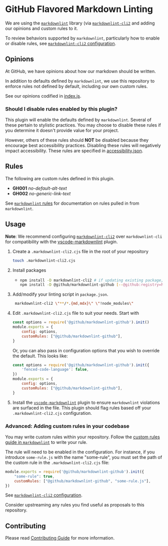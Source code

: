 # GitHub Flavored Markdown Linting

We are using the [`markdownlint`](https://github.com/DavidAnson/markdownlint) library (via [`markdownlint-cli2`](https://github.com/DavidAnson/markdownlint-cli2) and adding our opinions and custom rules to it.

To review behaviors supported by `markdownlint`, particularly how to enable or disable rules, see [`markdownlint-cli2` configuration](https://github.com/DavidAnson/markdownlint-cli2#configuration).

## Opinions

At GitHub, we have opinions about how our markdown should be written.

In addition to defaults defined by `markdownlint`, we use this repository to enforce rules not defined by default, including our own custom rules.

See our opinions codified in [index.js](./index.js).

### Should I disable rules enabled by this plugin?

This plugin will enable the defaults defined by `markdownlint`. Several of these pertain to stylistic practices. You may choose to disable these rules if you determine it doesn't provide value for your project.

However, others of these rules should **NOT** be disabled because they encourage best accessibility practices. Disabling these rules will negatively impact accessibility. These rules are specified in [accessibility.json](./accessibility.json).

## Rules

The following are custom rules defined in this plugin.

- **GH001** _no-default-alt-text_
- **GH002** _no-generic-link-text_

See [`markdownlint` rules](https://github.com/DavidAnson/markdownlint#rules--aliases) for documentation on rules pulled in from `markdownlint`.

## Usage

**Note**: We recommend configuring [`markdownlint-cli2`](https://github.com/DavidAnson/markdownlint-cli2) over `markdownlint-cli` for compatibility with the [vscode-markdownlint](https://github.com/DavidAnson/vscode-markdownlint) plugin.

1. Create a `.markdownlint-cli2.cjs` file in the root of your repository

    ```bash
    touch .markdownlint-cli2.cjs
    ```

2. Install packages

    - ```bash
      npm install -D markdownlint-cli2 # if updating existing package, check for updates
      npm install -D @github/markdownlint-github [--@github:registry=https://registry.npmjs.org]
      ```

3. Add/modify your linting script in `package.json`.

    ```bash
     markdownlint-cli2 \"**/*.{md,mdx}\" \"!node_modules\"
    ```

4. Edit `.markdownlint-cli2.cjs` file to suit your needs. Start with

    ```js
    const options = require('@github/markdownlint-github').init()
    module.exports = {
        config: options,
        customRules: ["@github/markdownlint-github"],
    }
    ```

    Or, you can also pass in configuration options that you wish to override the default. This looks like:

    ```js
    const options = require('@github/markdownlint-github').init({
        'fenced-code-language': false,
    })
    module.exports = {
        config: options,
        customRules: ["@github/markdownlint-github"],
    }
    ```

5. Install the [`vscode-markdownlint`](https://marketplace.visualstudio.com/items?itemName=DavidAnson.vscode-markdownlint) plugin to ensure `markdownlint` violations are surfaced in the file. This plugin should flag rules based off your `.markdownlint-cli2.cjs` configuration.

### Advanced: Adding custom rules in your codebase

You may write custom rules within your repository. Follow the [custom rules guide in `markdownlint`](https://github.com/DavidAnson/markdownlint/blob/main/doc/CustomRules.md) to write your rule.

The rule will need to be enabled in the configuration. For instance, if you introduce `some-rule.js` with the name "some-rule", you must set the path of the custom rule in the `.markdownlint-cli2.cjs` file:

```js
module.exports = require('@github/markdownlint-github').init({
    "some-rule": true,
    customRules: ["@github/markdownlint-github", "some-rule.js"],
})
```

See [`markdownlint-cli2` configuration](https://github.com/DavidAnson/markdownlint-cli2#configuration).

Consider upstreaming any rules you find useful as proposals to this repository.

## Contributing

Please read [Contributing Guide](./CONTRIBUTING.md) for more information.
